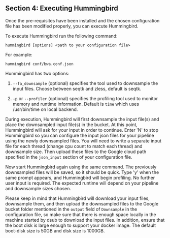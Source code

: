 ## Section 4: Executing Hummingbird

Once the pre-requisites have been installed and the chosen configuration file has been modified properly, you can execute Hummingbird.

To execute Hummingbird run the following command:
```
hummingbird [options] <path to your configuration file>
```
For example:
```
hummingbird conf/bwa.conf.json
```
Hummingbird has two options:

1. `--fa_downsample` (optional) specifies the tool used to downsample the input files. Choose between seqtk and zless, default is seqtk.

1. `-p` or `--profiler` (optional) specifies the profiling tool used to monitor memory and runtime information. Default is `time` which uses /usr/bin/time on local backend.

During execution, Hummingbird will first downsample the input file(s) and place the downsampled input file(s) in the bucket. At this point, Hummingbird will ask for your input in order to continue. Enter 'N' to stop Hummingbird so you can configure the input json files for your pipeline using the newly downsampled files. You will need to write a separate input file for each thread (change cpu count to match each thread) and downsample size. Then upload these files to the Google cloud path specified in the `json_input` section of your configuration file.

Now start Hummingbird again using the same command. The previously downsampled files will be saved, so it should be quick. Type 'y' when the same prompt appears, and Hummingbird will begin profiling. No further user input is required. The expected runtime will depend on your pipeline and downsample sizes chosen.

Please keep in mind that Hummingbird will download your input files, downsample them, and then upload the downsampled files to the Google bucket folder mentioned in the `output` field of `Downsample` in the configuration file, so make sure that there is enough space locally in the machine started by dsub to download the input files. In addition, ensure that the boot disk is large enough to support your docker image. The default boot-disk size is 50GB and disk size is 1000GB.

